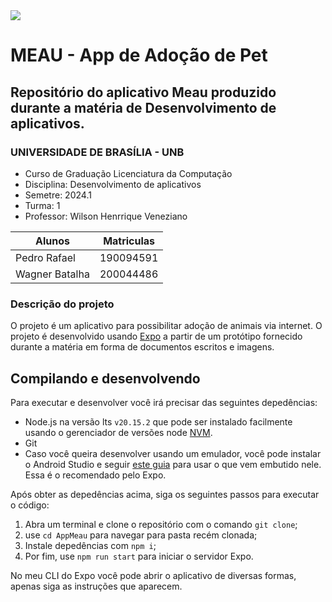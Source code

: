 <div align="left">
<img src="https://upload.wikimedia.org/wikipedia/commons/thumb/c/c3/Webysther_20160322_-_Logo_UnB_%28sem_texto%29.svg/2560px-Webysther_20160322_-_Logo_UnB_%28sem_texto%29.svg.png"/>
</div>

# MEAU - App de Adoção de Pet 

## Repositório do aplicativo Meau produzido durante a matéria de Desenvolvimento de aplicativos.

### UNIVERSIDADE DE BRASÍLIA - UNB

- Curso de Graduação Licenciatura da Computação
- Disciplina: Desenvolvimento de aplicativos
- Semetre: 2024.1
- Turma: 1
- Professor: Wilson Henrrique Veneziano 


| Alunos | Matriculas |
|---|---|
| Pedro Rafael | 190094591 |
| Wagner Batalha | 200044486 |

### Descrição do projeto

O projeto é um aplicativo para possibilitar adoção de animais via internet. O projeto é desenvolvido usando [Expo](https://reactnative.dev/docs/next/running-on-device#1-enable-debugging-over-usb) a partir de um protótipo fornecido durante a matéria em forma de documentos escritos e imagens.

## Compilando e desenvolvendo

Para executar e desenvolver você irá precisar das seguintes depedências:

* Node.js na versão lts `v20.15.2` que pode ser instalado facilmente usando o gerenciador de versões node [NVM](https://github.com/nvm-sh/nvm).
* Git
* Caso você queira desenvolver usando um emulador, você pode instalar o Android Studio e seguir [este guia](https://docs.expo.dev/workflow/android-studio-emulator/) para usar o que vem embutido nele. Essa é o recomendado pelo Expo.

Após obter as depedências acima, siga os seguintes passos para executar o código:

1. Abra um terminal e clone o repositório com o comando `git clone`;
2. use `cd AppMeau` para navegar para pasta recém clonada;
3. Instale depedências com `npm i`;
4. Por fim, use `npm run start` para iniciar o servidor Expo.

No meu CLI do Expo você pode abrir o aplicativo de diversas formas, apenas siga as instruções que aparecem.
